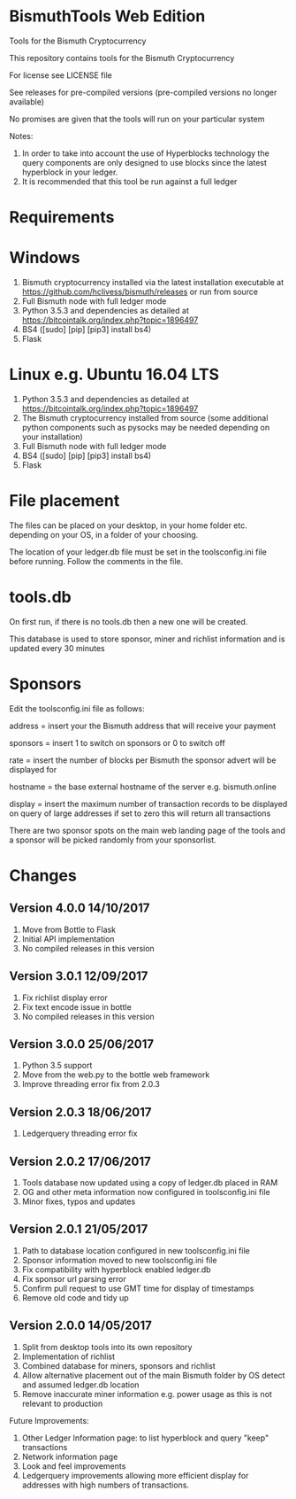 # BismuthTools Web Edition

Tools for the Bismuth Cryptocurrency

This repository contains tools for the Bismuth Cryptocurrency

For license see LICENSE file

See releases for pre-compiled versions (pre-compiled versions no longer available)

No promises are given that the tools will run on your particular system

Notes:

1. In order to take into account the use of Hyperblocks technology the query components are only designed to use blocks since the latest hyperblock in your ledger.
2. It is recommended that this tool be run against a full ledger

Requirements
============

Windows
=======

1. Bismuth cryptocurrency installed via the latest installation executable at https://github.com/hclivess/bismuth/releases or run from source
2. Full Bismuth node with full ledger mode
3. Python 3.5.3 and dependencies as detailed at https://bitcointalk.org/index.php?topic=1896497
4. BS4 ([sudo] [pip] [pip3] install bs4)
5. Flask

Linux e.g. Ubuntu 16.04 LTS
===========================

1. Python 3.5.3 and dependencies as detailed at https://bitcointalk.org/index.php?topic=1896497
2. The Bismuth cryptocurrency installed from source (some additional python components such as pysocks may be needed depending on your installation)
3. Full Bismuth node with full ledger mode
4. BS4 ([sudo] [pip] [pip3] install bs4)
5. Flask

File placement
==============

The files can be placed on your desktop, in your home folder etc. depending on your OS, in a folder of your choosing.

The location of your ledger.db file must be set in the toolsconfig.ini file before running. Follow the comments in the file.

tools.db
=========

On first run, if there is no tools.db then a new one will be created.

This database is used to store sponsor, miner and richlist information and is updated every 30 minutes

Sponsors
========

Edit the toolsconfig.ini file as follows:

address = insert your the Bismuth address that will receive your payment

sponsors = insert 1 to switch on sponsors or 0 to switch off

rate = insert the number of blocks per Bismuth the sponsor advert will be displayed for

hostname = the base external hostname of the server e.g. bismuth.online

display = insert the maximum number of transaction records to be displayed on query of large addresses if set to zero this will return all transactions

There are two sponsor spots on the main web landing page of the tools and a sponsor will be picked randomly from your sponsorlist.

Changes
=======
Version 4.0.0 14/10/2017
------------------------

1. Move from Bottle to Flask
2. Initial API implementation
3. No compiled releases in this version

Version 3.0.1 12/09/2017
------------------------

1. Fix richlist display error
2. Fix text encode issue in bottle
3. No compiled releases in this version

Version 3.0.0 25/06/2017
------------------------

1. Python 3.5 support
2. Move from the web.py to the bottle web framework
3. Improve threading error fix from 2.0.3

Version 2.0.3 18/06/2017
------------------------

1. Ledgerquery threading error fix

Version 2.0.2 17/06/2017
------------------------

1. Tools database now updated using a copy of ledger.db placed in RAM
2. OG and other meta information now configured in toolsconfig.ini file
3. Minor fixes, typos and updates

Version 2.0.1 21/05/2017
------------------------

1. Path to database location configured in new toolsconfig.ini file
2. Sponsor information moved to new toolsconfig.ini file
3. Fix compatibility with hyperblock enabled ledger.db
4. Fix sponsor url parsing error
5. Confirm pull request to use GMT time for display of timestamps
6. Remove old code and tidy up

Version 2.0.0 14/05/2017
------------------------

1. Split from desktop tools into its own repository
2. Implementation of richlist
3. Combined database for miners, sponsors and richlist
4. Allow alternative placement out of the main Bismuth folder by OS detect and assumed ledger.db location
5. Remove inaccurate miner information e.g. power usage as this is not relevant to production

Future Improvements:

1. Other Ledger Information page: to list hyperblock and query "keep" transactions
2. Network information page
3. Look and feel improvements
4. Ledgerquery improvements allowing more efficient display for addresses with high numbers of transactions.

